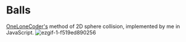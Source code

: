 # Balls
[OneLoneCoder's](https://youtu.be/LPzyNOHY3A4) method of 2D sphere collision, implemented by me in JavaScript.
![ezgif-1-f519ed890256](https://user-images.githubusercontent.com/45922387/123720305-ae31ac00-d87b-11eb-9a26-7d4310f04424.gif)
